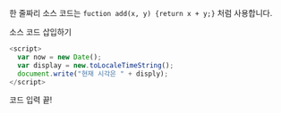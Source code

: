 한 줄짜리 소스 코드는 `fuction add(x, y) {return x + y;}` 처럼 사용합니다.

소스 코드 삽입하기

```javascript
<script>
  var now = new Date();
  var display = new.toLocaleTimeString();
  document.write("현재 시각은 " + disply);
</script>
```

코드 입력 끝!
